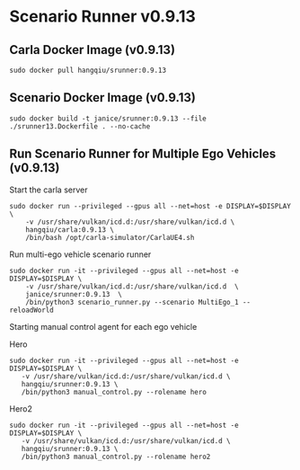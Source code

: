 # Scenario Runner v0.9.13

## Carla Docker Image (v0.9.13)

```commandline
sudo docker pull hangqiu/srunner:0.9.13
```

## Scenario Docker Image (v0.9.13)

```commandline
sudo docker build -t janice/srunner:0.9.13 --file ./srunner13.Dockerfile . --no-cache
```

## Run Scenario Runner for Multiple Ego Vehicles (v0.9.13)

Start the carla server
```commandline
sudo docker run --privileged --gpus all --net=host -e DISPLAY=$DISPLAY \
    -v /usr/share/vulkan/icd.d:/usr/share/vulkan/icd.d \
    hangqiu/carla:0.9.13 \
    /bin/bash /opt/carla-simulator/CarlaUE4.sh
```

Run multi-ego vehicle scenario runner 
```commandline
sudo docker run -it --privileged --gpus all --net=host -e DISPLAY=$DISPLAY \
    -v /usr/share/vulkan/icd.d:/usr/share/vulkan/icd.d  \
    janice/srunner:0.9.13  \
    /bin/python3 scenario_runner.py --scenario MultiEgo_1 --reloadWorld
```

Starting manual control agent for each ego vehicle 

Hero
 ```commandline 
 sudo docker run -it --privileged --gpus all --net=host -e DISPLAY=$DISPLAY \
    -v /usr/share/vulkan/icd.d:/usr/share/vulkan/icd.d \
    hangqiu/srunner:0.9.13 \
    /bin/python3 manual_control.py --rolename hero
 ```

 Hero2
 ```commandline 
 sudo docker run -it --privileged --gpus all --net=host -e DISPLAY=$DISPLAY \
    -v /usr/share/vulkan/icd.d:/usr/share/vulkan/icd.d \
    hangqiu/srunner:0.9.13 \
    /bin/python3 manual_control.py --rolename hero2
 ```